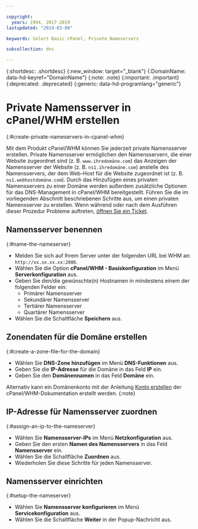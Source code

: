 ```yaml
---

copyright:
  years: 1994, 2017-2019
lastupdated: "2019-03-08"

keywords: Select Basic cPanel, Private Nameservers

subcollection: dns

---
```



{:shortdesc: .shortdesc}
{:new_window: target="_blank"}
{:DomainName: data-hd-keyref="DomainName"}
{:note: .note}
{:important: .important}
{:deprecated: .deprecated}
{:generic: data-hd-programlang="generic"}

# Private Namensserver in cPanel/WHM erstellen
{:#create-private-nameservers-in-cpanel-whm}

Mit dem Produkt cPanel/WHM können Sie jederzeit private Namensserver erstellen. Private Namensserver ermöglichen den Namensservern, die einer Website zugeordnet sind (z. B. `www.ihredomäne.com`) das Anzeigen der Namensserver der Website (z. B. `ns1.ihredomäne.com`) anstelle des Namensservers, der dem Web-Host für die Website zugeordnet ist (z. B. `ns1.webhostdomäne.com`). Durch das Hinzufügen eines privaten Namensservers zu einer Domäne werden außerdem zusätzliche Optionen für das DNS-Management in cPanel/WHM bereitgestellt. Führen Sie die im vorliegenden Abschnitt beschriebenen Schritte aus, um einen privaten Namensserver zu erstellen. Wenn während oder nach dem Ausführen dieser Prozedur Probleme auftreten, [öffnen Sie ein Ticket](/docs/get-support?topic=get-support-getting-customer-support).

## Namensserver benennen
{:#name-the-nameserver}

* Melden Sie sich auf Ihrem Server unter der folgenden URL bei WHM an: `http://xx.xx.xx.xx:2086`.
* Wählen Sie die Option **cPanel/WHM - Basiskonfiguration** im Menü **Serverkonfiguration** aus.
* Geben Sie den/die gewünschte(n) Hostnamen in mindestens einem der folgenden Felder ein:
  * Primärer Namensserver
  * Sekundärer Namensserver
  * Tertiärer Namensserver
  * Quartärer Namensserver
* Wählen Sie die Schaltfläche **Speichern** aus.

## Zonendaten für die Domäne erstellen
{:#create-a-zone-file-for-the-domain}

* Wählen Sie **DNS-Zone hinzufügen** im Menü **DNS-Funktionen** aus.
* Geben Sie die **IP-Adresse** für die Domäne in das Feld **IP** ein.
* Geben Sie den **Domänennamen** in das Feld **Domäne** ein.

Alternativ kann ein Domänenkonto mit der Anleitung [Konto erstellen](https://docs.cpanel.net/display/70Docs/Create+a+New+Account) der cPanel/WHM-Dokumentation erstellt werden.
{:note}

## IP-Adresse für Namensserver zuordnen
{:#assign-an-ip-to-the-nameserver}

* Wählen Sie **Namensserver-IPs** im Menü **Netzkonfiguration** aus.
* Geben Sie den ersten **Namen des Namensservers** in das Feld **Namensserver** ein.
* Wählen Sie die Schaltfläche **Zuordnen** aus.
* Wiederholen Sie diese Schritte für jeden Namensserver.

## Namensserver einrichten
{:#setup-the-nameserver}

* Wählen Sie **Namensserver konfigurieren** im Menü **Servicekonfiguration** aus.
* Wählen Sie die Schaltfläche **Weiter** in der Popup-Nachricht aus.
